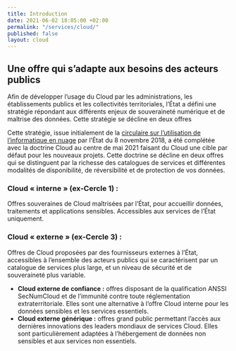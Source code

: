 ```yaml
---
title: Introduction
date: 2021-06-02 18:05:00 +02:00
permalink: "/services/cloud/"
published: false
layout: cloud
---
```


## Une offre qui s’adapte aux besoins des acteurs publics
Afin de développer l’usage du Cloud par les administrations, les établissements publics et les collectivités territoriales, l’État a défini une stratégie répondant aux différents enjeux de souveraineté numérique et de maîtrise des données. Cette stratégie se décline en deux offres 

Cette stratégie, issue initialement de la [circulaire sur l’utilisation de l’informatique en nuage](https://numerique.gouv.fr/actualites/decouvrez-la-doctrine-dutilisation-de-linformatique-en-nuage-par-ladministration/) par l’État du 8 novembre 2018, a été complétée avec la doctrine Cloud au centre de mai 2021 faisant du Cloud une cible par défaut pour les nouveaux projets. Cette doctrine se décline en deux offres qui se distinguent par la richesse des catalogues de services et différentes modalités de disponibilité, de réversibilité et de protection de vos données.

### Cloud « interne » (ex-Cercle 1) :
Offres souveraines de Cloud maîtrisées par l’État, pour accueillir données, traitements et applications sensibles. Accessibles aux services de l’État uniquement.

### Cloud « externe » (ex-Cercle 3) :
Offres de Cloud proposées par des fournisseurs externes à l’État, accessibles à l’ensemble des acteurs publics qui se caractérisent par un catalogue de services plus large, et un niveau de sécurité et de souveraineté plus variable.
* **Cloud externe de confiance :** offres disposant de la qualification ANSSI SecNumCloud et de l’immunité contre toute réglementation extraterritoriale. Elles sont une alternative à l’offre Cloud interne pour les données sensibles et les services essentiels.
* **Cloud externe générique :** offres grand public permettant l’accès aux dernières innovations des leaders mondiaux de services Cloud. Elles sont particulièrement adaptées à l’hébergement de données non sensibles et aux services non essentiels.
